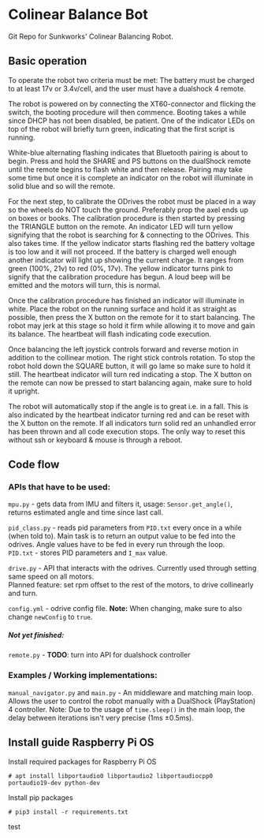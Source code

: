 # Colinear Balance Bot
Git Repo for Sunkworks' Colinear Balancing Robot.

## Basic operation
To operate the robot two criteria must be met: 
The battery must be charged to at least 17v or 3.4v/cell, and the user must have a dualshock 4 remote.

The robot is powered on by connecting the XT60-connector and flicking the switch, the booting procedure will then commence. Booting takes a while since DHCP has not been disabled, be patient. One of the indicator LEDs on top of the robot will briefly turn green, indicating that the first script is running.

White-blue alternating flashing indicates that Bluetooth pairing is about to begin. Press and hold the SHARE and PS buttons on the dualShock remote until the remote begins to flash white and then release. Pairing may take some time but once it is complete an indicator on the robot will illuminate in solid blue and so will the remote.

For the next step, to calibrate the ODrives the robot must be placed in a way so the wheels do NOT touch the ground. Preferably prop the axel ends up on boxes or books. The calibration procedure is then started by pressing the TRIANGLE button on the remote. An indicator LED will turn yellow signifying that the robot is searching for & connecting to the ODrives. This also takes time. If the yellow indicator starts flashing red the battery voltage is too low and it will not proceed. If the battery is charged well enough another indicator will light up showing the current charge. It ranges from green (100%, 21v) to red (0%, 17v). The yellow indicator turns pink to signify that the calibration procedure has begun. A loud beep will be emitted and the motors will turn, this is normal.

Once the calibration procedure has finished an indicator will illuminate in white. Place the robot on the running surface and hold it as straight as possible, then press the X button on the remote for it to start balancing. The robot may jerk at this stage so hold it firm while allowing it to move and gain its balance. The heartbeat will flash indicating code execution.

Once balancing the left joystick controls forward and reverse motion in addition to the collinear motion. The right stick controls rotation. To stop the robot hold down the SQUARE button, it will go lame so make sure to hold it still. The heartbeat indicator will turn red indicating a stop. The X button on the remote can now be pressed to start balancing again, make sure to hold it upright.

The robot will automatically stop if the angle is to great i.e. in a fall. This is also indicated by the heartbeat indicator turning red and can be reset with the X button on the remote. If all indicators turn solid red an unhandled error has been thrown and all code execution stops. The only way to reset this without ssh or keyboard & mouse is through a reboot.

## Code flow
### APIs that have to be used:
`mpu.py` - gets data from IMU and filters it, usage: `Sensor.get_angle()`,
returns estimated angle and time since last call.

`pid_class.py` - reads pid parameters from `PID.txt` every once in a while (when told to).
Main task is to return an output value to be fed into the odrives.
Angle values have to be fed in every run through the loop.  
`PID.txt` - stores PID parameters and `I_max` value.

`drive.py` - API that interacts with the odrives. Currently used through setting same speed on all motors.  
Planned feature: set rpm offset to the rest of the motors, to drive collinearly and turn.

`config.yml` - odrive config file. **Note:** When changing, make sure to also change `newConfig` to `true`.


##### Not yet finished:
`remote.py` - **TODO**: turn into API for dualshock controller

### Examples / Working implementations:
`manual_navigator.py` and `main.py` - An middleware and matching main loop.
Allows the user to control the robot manually with a DualShock (PlayStation) 4 controller.
Note: Due to the usage of `time.sleep()` in the main loop,
the delay between iterations isn't very precise (1ms ±0.5ms).

Install guide Raspberry Pi OS
----------------

Install required packages for Raspberry Pi OS

```
# apt install libportaudio0 libportaudio2 libportaudiocpp0 portaudio19-dev python-dev
```
Install pip packages

```
# pip3 install -r requirements.txt
```

test